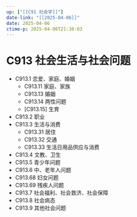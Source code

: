 ```yaml
---
up: ["[[C91 社会学]]"]
date-link: "[[2025-04-06]]"
date: 2025-04-06
ctime-p: 2025-04-06T21:38:03
---
```


# C913 社会生活与社会问题

- C913.1 恋爱、家庭、婚姻
	- C913.11 家庭、家族
	- C913.13 婚姻
	- C913.14 两性问题
	- [C913.15] 生育
- C913.2 职业
- C913.3 生活与消费
	- C913.31 居住
	- C913.32 交通
	- C913.33 生活日用品供应与消费
- C913.4 文教、卫生
- C913.5 青少年问题
- C913.6 中、老年人问题
- C913.68 妇女问题
- C913.69 残疾人问题
- C913.7 社会福利、社会救济、社会保障
- C913.8 社会病态
- C913.9 其他社会问题
